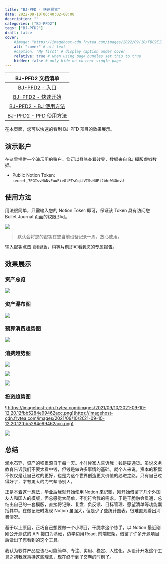 ```yaml
---
title: "BJ-PFD - 快速预览"
date: 2022-09-10T06:40:02+08:00
description: ""
categories: ["BJ-PFD2"]
tags: ["BJ-PFD2"]
draft: false
cover:
    #image: "https://imagehost-cdn.frytea.com/images/2022/09/10/FBC9E170-AC72-44AA-8A17-4D21BCCC7AE21dda98e00bd9bc36.jpg" # image path/url
    alt: "cover" # alt text
    #caption: "My first" # display caption under cover
    relative: true # when using page bundles set this to true
    hidden: false # only hide on current single page
---
```


| BJ-PFD2 文档清单 |
| :--: |
| [BJ-PFD2 - 入口](https://bjpfd2.frytea.com/) |
| [BJ-PFD2 - 快速开始](/technology/bj-pfd2/overview/) |
| [BJ-PFD2 - BJ 使用方法](/technology/bj-pfd2/bj-tutor/) |
| [BJ-PFD2 - PFD 使用方法](/technology/bj-pfd2/pfd-tutor/) |

在本页面，您可以快速的看到 BJ-PFD 项目的效果展示。

## 演示账户

在这里提供一个演示用的账户，您可以登陆查看效果，数据来自 BJ 模版虚拟数据。

- Public Notion Token: `secret_7PGIsvNANvEuuFieGlPTsCqLfVISsNUFt2bhrW4OnvU`

## 使用方法

用法很简单，只需输入您的 Notion Token 即可，保证该 Token 具有访问您 Bullet Journal 页面的权限即可。

![](https://imagehost-cdn.frytea.com/images/2022/09/17/202209171135262948771316714087d.png)

> 默认会将您的密钥在您当前设备记录一周，放心使用。

输入密钥点击 `查看报告`，稍等片刻即可看到您的专属报告。

## 效果展示


### 资产总览

![](https://imagehost-cdn.frytea.com/images/2022/09/17/202209171138025bda4a134db5a69a5.png)

### 资产瀑布图

![](https://imagehost-cdn.frytea.com/images/2022/09/17/2022091711396478e7c82fb841a5cdd.png)

### 预算消费趋势图

![](https://imagehost-cdn.frytea.com/images/2022/09/17/202209171140951ecf090996a30b48e.png)

### 消费趋势图

![](https://imagehost-cdn.frytea.com/images/2022/09/17/20220917114164847a2e8166898ae50.png)

![](https://imagehost-cdn.frytea.com/images/2022/09/17/20220917114188275da82f76c054e6a.png)

![](https://imagehost-cdn.frytea.com/images/2022/09/17/2022091711424214233dab5d559a6a4.png)

### 投资趋势图

![https://imagehost-cdn.frytea.com/images/2021/09/10/2021-09-10-12.20.12fbb5284e99462acc.png](https://imagehost-cdn.frytea.com/images/2021/09/10/2021-09-10-12.20.12fbb5284e99462acc.png)

![](https://imagehost-cdn.frytea.com/images/2022/09/17/202209171142647ca6e828fdb9e5aa6.png)

## 总结

滴水石穿，资产的积累源自于每一天。小时候家人告诉我：钱是硬通货。虽说义务教育告诉我们不要太看中钱，但钱是做许多事情的基础。就个人来说，资本的积累不仅仅是让自己过的更好，也是为这个世界创造更大价值的必进之路。只有自己过得好了，才有更大的力气帮助别人。

正是本着这一想法，毕业后我就开始使用 Notion 来记账，刚开始借鉴了几个外国友人和国人的模版，但总感觉太简单，不能符合我的需求。于是干脆融会贯通，总结出自己的一套模版，直接将记账、复盘、负反馈、目标管理、愿望清单等功能囊括其中。在做记账时发现 Notion 虽强大，但是少了些统计图表，很难直观看出消费情况。

基于以上原因，正巧自己想要做一个小项目，干脆拿这个练手，以 Notion 最近刚刚公开测试的 APi 接口为基础，边学边用 React 前端框架，借鉴了许多开源项目后做出了您看到的这个工具。

我认为软件产品应该尽可能简单、专注、实用、稳定、人性化。从设计开发这个工具之初我就秉持这些理念，现在终于到了交卷的时刻了。

